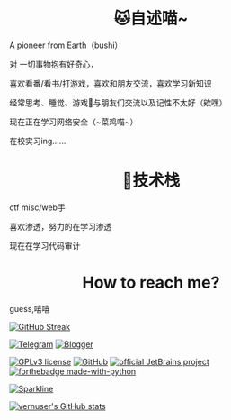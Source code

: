 
<h1 align="center">🐱自述喵~</h1>

<p>A pioneer from Earth（bushi）</p>

<p>对 一切事物抱有好奇心，</p>

<p>喜欢看番/看书/打游戏，喜欢和朋友交流，喜欢学习新知识</p>

<p>经常思考、睡觉、游戏🤺与朋友们交流以及记性不太好（欸嘿）</p>

<p>现在正在学习网络安全（~菜鸡喵~）</p>

<p>在校实习ing......</p>

<h1 align="center">🔭技术栈</h1>

<p>ctf misc/web手</p>

<p>喜欢渗透，努力的在学习渗透</p>

<p>现在在学习代码审计</p>

<h1 align="center">How to reach me?</h1>

guess,嘻嘻

[![GitHub Streak](https://github-readme-streak-stats.herokuapp.com/?user=vernuser)](https://github.com/vernuser)


[![Telegram](https://img.shields.io/badge/Telegram-2CA5E0?logo=telegram&logoColor=white)](https://t.me/NightZer0x)
[![Blogger](https://img.shields.io/badge/Blogger-%23FF5722.svg?logo=blogger&logoColor=white)](https://vernus.top/)


[![GPLv3 license](https://img.shields.io/badge/License-GPLv3-blue.svg)](http://perso.crans.org/besson/LICENSE.html)
[![GitHub](https://badgen.net/badge/icon/github?icon=github&label)](https://github.com)
[![official JetBrains project](http://jb.gg/badges/official.svg)](https://confluence.jetbrains.com/display/ALL/JetBrains+on+GitHub)
[![forthebadge made-with-python](http://ForTheBadge.com/images/badges/made-with-python.svg)](https://www.python.org/)

[![Sparkline](https://stars.medv.io/Naereen/badges.svg)](https://stars.medv.io/Naereen/badges)

[![vernuser's GitHub stats](https://github-readme-stats.vercel.app/api?username=vernuser)](https://github.com/vernuser)

